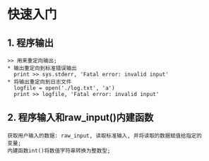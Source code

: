 # **快速入门**



## **1. 程序输出**
    >> 用来重定向输出;
    * 输出重定向到标准错误输出
      print >> sys.stderr, 'Fatal error: invalid input'
    * 将输出重定向到日志文件
      logfile = open('./log.txt', 'a')
      print >> logfile, 'Fatal error: invalid input'



## **2. 程序输入和raw_input()内建函数**
    获取用户输入的数据: raw_input, 读取标准输入, 并将读取的数据赋值给指定的
    变量;
    内建函数int()将数值字符串转换为整数型;

